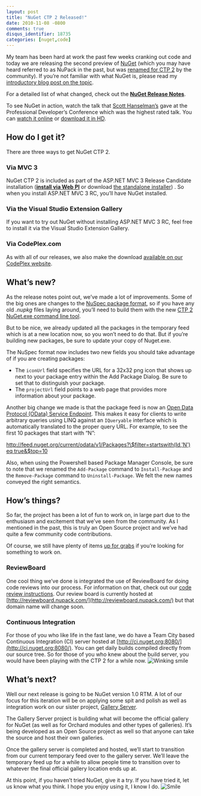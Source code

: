 ```yaml
---
layout: post
title: "NuGet CTP 2 Released!"
date: 2010-11-08 -0800
comments: true
disqus_identifier: 18735
categories: [nuget,code]
---
```

My team has been hard at work the past few weeks cranking out code and
today we are releasing the second preview of
[NuGet](http://nuget.codeplex.com/ "NuGet on CodePlex.com") (which you
may have heard referred to as NuPack in the past, but was [renamed for
CTP
2](http://haacked.com/archive/2010/10/29/nupack-is-now-nuget.aspx "NuPack is now NuGet")
by the community). If you’re not familiar with what NuGet is, please
read my [introductory blog post on the
topic](http://haacked.com/archive/2010/10/06/introducing-nupack-package-manager.aspx "Introduction to NuGet").

For a detailed list of what changed, check out the [**NuGet Release
Notes**](http://nuget.codeplex.com/wikipage?title=NuGet%201.0%20Release%20Notes "NuGet Release Notes").

To see NuGet in action, watch the talk that [Scott
Hanselman’s](http://hanselman.com/blog/ "Scott Hanselman's Blog") gave
at the Professional Developer’s Conference which was the highest rated
talk. You can [watch it
online](http://player.microsoftpdc.com/Session/e0c3ce51-9869-456c-a197-63dc0283f57e "Watch it online")
or [download it in
HD](http://videoaz.microsoftpdc.com/vod/downloads/FT01_High.mp4 "HD MP4").

How do I get it?
----------------

There are three ways to get NuGet CTP 2.

### Via MVC 3

NuGet CTP 2 is included as part of the ASP.NET MVC 3 Release Candidate
installation (**[install via Web
PI](http://www.microsoft.com/web/gallery/install.aspx?appid=MVC3 "Install ASP.NET MVC 3 via Web PI")**
or download [the standalone
installer](http://go.microsoft.com/fwlink/?LinkID=191797 "ASP.NET MVC 3 RC installer"))
. So when you install ASP.NET MVC 3 RC, you’ll have NuGet installed.

### Via the Visual Studio Extension Gallery

If you want to try out NuGet without installing ASP.NET MVC 3 RC, feel
free to install it via the Visual Studio Extension Gallery.

### Via CodePlex.com

As with all of our releases, we also make the download [available on our
CodePlex
website](http://nuget.codeplex.com/releases/view/52017 "NuGet v1 CTP 2").

What’s new?
-----------

As the release notes point out, we’ve made a lot of improvements. Some
of the big ones are changes to the [NuSpec package
format](http://nuget.codeplex.com/documentation?title=Nuspec%20Format "NuSpec Package Format"),
so if you have any old *.nupkg* files laying around, you’ll need to
build them with the new [CTP 2 NuGet.exe command line
tool](http://nuget.codeplex.com/releases/52017/download/165468 "NuGet command line tool").

But to be nice, we already updated all the packages in the temporary
feed which is at a new location now, so you won’t need to do that. But
if you’re building new packages, be sure to update your copy of
Nuget.exe.

The NuSpec format now includes two new fields you should take advantage
of if you are creating packages:

-   The `iconUrl` field specifies the URL for a 32x32 png icon that
    shows up next to your package entry within the Add Package Dialog.
    Be sure to set that to distinguish your package.
-   The `projectUrl` field points to a web page that provides more
    information about your package.

Another big change we made is that the package feed is now an [Open Data
Protocol (OData) Service Endpoint](http://www.odata.org/ "OData"). This
makes it easy for clients to write  arbitrary queries using LINQ against
an `IQueryable` interface which is automatically translated to the
proper query URL. For example, to see the first 10 packages that start
with “N”:

[http://feed.nuget.org/current/odata/v1/Packages?\$filter=startswith(Id,'N')
eq
true&\$top=10](http://feed.nuget.org/current/odata/v1/Packages?$filter=startswith(Id,'N')%20eq%20true&$top=10 "OData query")

Also, when using the Powershell based Package Manager Console, be sure
to note that we renamed the `Add-Package` command to `Install-Package`
and the `Remove-Package` command to `Uninstall-Package`. We felt the new
names conveyed the right semantics.

How’s things?
-------------

So far, the project has been a lot of fun to work on, in large part due
to the enthusiasm and excitement that we’ve seen from the community. As
I mentioned in the past, this is truly an Open Source project and we’ve
had quite a few community code contributions.

Of course, we still have plenty of items [up for
grabs](http://haacked.com/archive/2010/10/14/nupack-up-for-grabs-items.aspx "NuGet Up For Grabs")
if you’re looking for something to work on.

### ReviewBoard

One cool thing we’ve done is integrated the use of ReviewBoard for doing
code reviews into our process. For information on that, check out our
[code review
instructions](http://nuget.codeplex.com/wikipage?title=Code%20Reviews "NuGet Code Reviews").
Our review board is currently hosted at
[http://reviewboard.nupack.com/](http://reviewboard.nupack.com/) but
that domain name will change soon.

### Continuous Integration

For those of you who like life in the fast lane, we do have a Team City
based Continuous Integration (CI) server hosted at
[http://ci.nuget.org:8080/](http://ci.nuget.org:8080/). You can get
daily builds compiled directly from our source tree. So for those of you
who knew about the build server, you would have been playing with the
CTP 2 for a while now. ![Winking
smile](http://haacked.com/images/haacked_com/Windows-Live-Writer/NuGet-CTP-2-Released_9810/wlEmoticon-winkingsmile_2.png)

What’s next?
------------

Well our next release is going to be NuGet version 1.0 RTM. A lot of our
focus for this iteration will be on applying some spit and polish as
well as integration work on our sister project, [Gallery
Server](http://galleryserver.codeplex.com "Gallery Server").

The Gallery Server project is building what will become the official
gallery for NuGet (as well as for Orchard modules and other types of
galleries). It’s being developed as an Open Source project as well so
that anyone can take the source and host their own galleries.

Once the gallery server is completed and hosted, we’ll start to
transition from our current temporary feed over to the gallery server.
We’ll leave the temporary feed up for a while to allow people time to
transition over to whatever the final official gallery location ends up
at.

At this point, if you haven’t tried NuGet, give it a try. If you have
tried it, let us know what you think. I hope you enjoy using it, I know
I do.
![Smile](http://haacked.com/images/haacked_com/Windows-Live-Writer/NuGet-CTP-2-Released_9810/wlEmoticon-smile_2.png)

